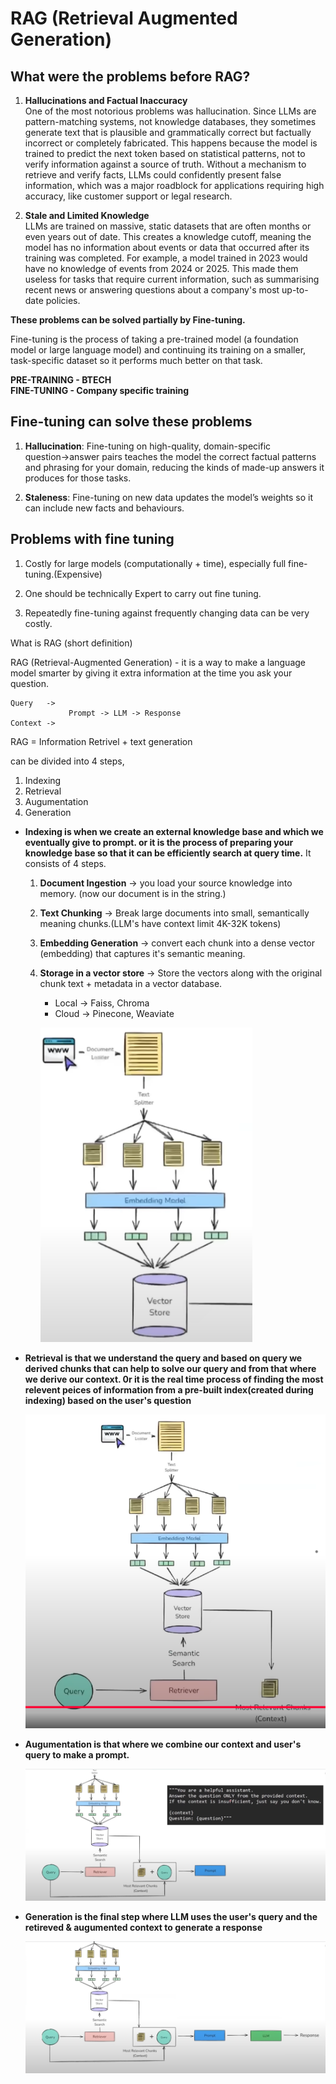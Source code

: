 # RAG (Retrieval Augmented Generation)
## What were the problems before RAG?

1. **Hallucinations and Factual Inaccuracy**<br>
One of the most notorious problems was hallucination. Since LLMs are pattern-matching systems, not knowledge databases, they sometimes generate text that is plausible and grammatically correct but factually incorrect or completely fabricated. This happens because the model is trained to predict the next token based on statistical patterns, not to verify information against a source of truth. Without a mechanism to retrieve and verify facts, LLMs could confidently present false information, which was a major roadblock for applications requiring high accuracy, like customer support or legal research.

2. **Stale and Limited Knowledge**<br>
LLMs are trained on massive, static datasets that are often months or even years out of date. This creates a knowledge cutoff, meaning the model has no information about events or data that occurred after its training was completed. For example, a model trained in 2023 would have no knowledge of events from 2024 or 2025. This made them useless for tasks that require current information, such as summarising recent news or answering questions about a company's most up-to-date policies.


**These problems can be solved partially by Fine-tuning.<br>**

Fine-tuning is the process of taking a pre-trained model (a foundation model or large language model) and continuing its training on a smaller, task-specific dataset so it performs much better on that task.

**PRE-TRAINING - BTECH<br>
FINE-TUNING - Company specific training**

## **Fine-tuning can solve these problems**
1. **Hallucination**: Fine-tuning on high-quality, domain-specific question→answer pairs teaches the model the correct factual patterns and phrasing for your domain, reducing the kinds of made-up answers it produces for those tasks.

2. **Staleness**: Fine-tuning on new data updates the model’s weights so it can include new facts and behaviours.

## Problems with fine tuning
1. Costly for large models (computationally + time), especially full fine-tuning.(Expensive)

2. One should be technically Expert to carry out fine tuning.

3. Repeatedly fine-tuning against frequently changing data can be very costly.

What is RAG (short definition)

RAG (Retrieval-Augmented Generation) - it is a way to make a language model smarter by giving it extra information at the time you ask your question.

```
Query   -> 
             Prompt -> LLM -> Response
Context -> 

```

RAG = Information Retrivel + text generation 

can be divided into 4 steps,

1. Indexing
2. Retrieval 
3. Augumentation
4. Generation

* **Indexing is when we create an external knowledge base and which we eventually give to prompt. or it is the process of preparing your knowledge base so that it can be efficiently search at query time.** It consists of 4 steps.<br>

    1. **Document Ingestion** -> you load your source knowledge into memory. (now our document is in the string.)

    2. **Text Chunking** -> Break large documents into small, semantically meaning chunks.(LLM's have context limit 4K-32K tokens)

    3. **Embedding Generation** -> convert each chunk into a dense vector (embedding) that captures it's semantic meaning.

    4. **Storage in a vector store** -> Store the vectors along with the original chunk text + metadata in a vector database.

        * Local -> Faiss, Chroma
        * Cloud -> Pinecone, Weaviate




        ![alt text](<Screenshot from 2025-09-07 23-31-14.png>)



* **Retrieval is that we understand the query and based on query we derived chunks that can help to solve our query and from that where we derive our context. 0r it is the real time process of finding the most relevent peices of information from a pre-built index(created during indexing) based on the user's question**


    ![alt text](<Screenshot from 2025-09-07 21-24-38.png>)





* **Augumentation is that where we combine our context and user's query to make a prompt.**


    ![alt text](<Screenshot from 2025-09-07 23-37-06.png>)
    

* **Generation is the final step where LLM uses the user's query and the retireved & augumented context to generate a response**



    ![alt text](<Screenshot from 2025-09-07 23-40-16.png>)
